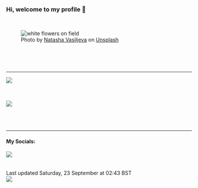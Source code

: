 <h3>Hi, welcome to my profile 👋</h3>

<br />
<figure>
  <img
    src="https://images.unsplash.com/photo-1448908828366-ae00562d5fde?crop=entropy&cs=tinysrgb&fit=max&fm=jpg&ixid=M3wyNzQ3MDB8MHwxfHJhbmRvbXx8fHx8fHx8fDE2OTU0MzAzNDh8&ixlib=rb-4.0.3&q=80&w=1080&auto=format"
    alt="white flowers on field" 
  />
  <figcaption>Photo by <a
    href="https://unsplash.com/@nlo_nata?utm_source=Profile%20readme&utm_medium=referral">Natasha Vasiljeva</a> on <a
    href="https://unsplash.com/?utm_source=Profile%20readme&utm_medium=referral">Unsplash</a></figcaption>
</figure>




  <br /><br /><br />

<hr />
<img
  src="https://github-readme-stats.vercel.app/api?username=shanelucy&show_icons=true&theme=calm"
/>
<br /><br /><br />

<img 
  src="https://github-readme-stats.vercel.app/api/top-langs/?username=shanelucy&theme=calm"
/>
<br /><br /><br /><br />
<hr />
<h4>My Socials:</h4>
<a href="https://uk.linkedin.com/in/shane-lucy-4735b616a">
  <img
    src="https://img.shields.io/badge/linkedin%20-%230077B5.svg?&style=for-the-badge&logo=linkedin&logoColor=white"
  />
</a>
<br /><br /><br />
Last updated Saturday, 23 September at 02:43 BST
<br />
<img
  src="https://github.com/ShaneLucy/ShaneLucy/workflows/README%20build/badge.svg"
/>
